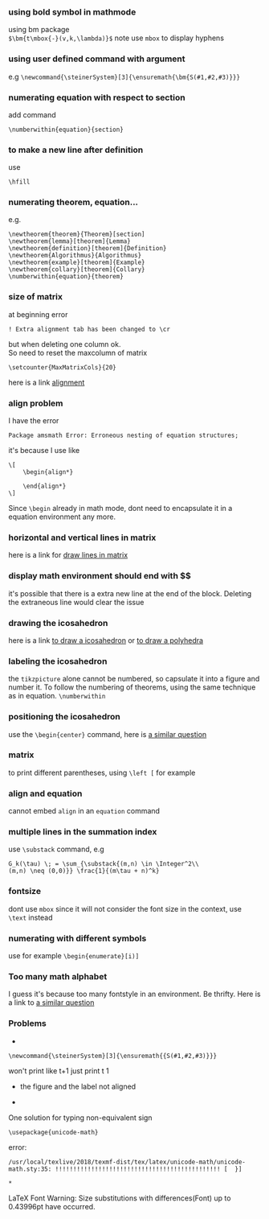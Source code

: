 ### using bold symbol in mathmode
using bm package  
`$\bm{t\mbox{-}(v,k,\lambda)}$`
note use `mbox` to display hyphens

### using user defined command with argument
e.g
`\newcommand{\steinerSystem}[3]{\ensuremath{\bm{S(#1,#2,#3)}}}` 

### numerating equation with respect to section
add command 
```
\numberwithin{equation}{section}
```

### to make a new line after definition
use 
```
\hfill
```

### numerating theorem, equation...
e.g.
```
\newtheorem{theorem}{Theorem}[section]
\newtheorem{lemma}[theorem]{Lemma}
\newtheorem{definition}[theorem]{Definition}
\newtheorem{Algorithmus}{Algorithmus}
\newtheorem{example}[theorem]{Example}
\newtheorem{collary}[theorem]{Collary}
\numberwithin{equation}{theorem}
```


### size of matrix
at beginning error
```
! Extra alignment tab has been changed to \cr
```
but when deleting one column ok.  
So need to reset the maxcolumn of matrix 
```
\setcounter{MaxMatrixCols}{20}
```  
here is a link [alignment](https://texfaq.org/FAQ-altabcr)

### align problem
I have the error
```
Package amsmath Error: Erroneous nesting of equation structures;
```
it's because I use like
```
\[
	\begin{align*}

	\end{align*}
\]
```  
Since `\begin` already in math mode, dont need to encapsulate it in a equation environment any more.

### horizontal and vertical lines in matrix

here is a link for [draw lines in matrix](https://tex.stackexchange.com/questions/253739/vertical-and-horizontal-line-in-a-matrix)
### display math environment should end with $$
it's possible that there is a extra new line at the end of the block. Deleting the extraneous line would clear the issue

### drawing the icosahedron
here is a link [to draw a icosahedron](https://tex.stackexchange.com/questions/88760/how-to-draw-an-icosahedron) or [to draw a polyhedra](https://tex.stackexchange.com/questions/17204/drawing-polyhedra-using-tikz-with-semi-transparent-and-shading-effect)
### labeling the icosahedron
the `tikzpicture` alone cannot be numbered, so capsulate it into a figure and number it. To follow the numbering of theorems, using the same technique as in equation. `\numberwithin`
### positioning the icosahedron
use the `\begin{center}` command, here is [a similar question](https://tex.stackexchange.com/questions/8625/force-figure-placement-in-text)
### matrix 
to print different parentheses, using `\left [` for example

### align and equation
cannot embed `align` in an `equation` command

### multiple lines in the summation index
use `\substack` command, e.g
```
G_k(\tau) \; = \sum_{\substack{(m,n) \in \Integer^2\\				 (m,n) \neq (0,0)}} \frac{1}{(m\tau + n)^k}
```

### fontsize
dont use `mbox` since it will not consider the font size in the context, use `\text` instead

### numerating with different symbols
use for example `\begin{enumerate}[i)]`

### Too many math alphabet
I guess it's because too many fontstyle in an environment. Be thrifty. Here is a link to [a similar question](https://tex.stackexchange.com/questions/3676/too-many-math-alphabets-error)
### Problems
*
```
\newcommand{\steinerSystem}[3]{\ensuremath{{S(#1,#2,#3)}}}
```  
won't print like t+1 just print t 1
* the figure and the label not aligned

* 
One solution for typing non-equivalent sign
```
\usepackage{unicode-math}
```  
error:
```
/usr/local/texlive/2018/texmf-dist/tex/latex/unicode-math/unicode-math.sty:35: !!!!!!!!!!!!!!!!!!!!!!!!!!!!!!!!!!!!!!!!!!!!!! [  }]

*
```
LaTeX Font Warning: Size substitutions with differences(Font) up to 0.43996pt have occurred.
```
```
